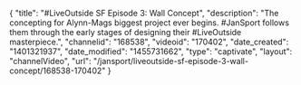 {
    "title": "#LiveOutside SF Episode 3: Wall Concept",
    "description": "The concepting for Alynn-Mags biggest project ever begins. #JanSport follows them through the early stages of designing their #LiveOutside masterpiece.",
    "channelid": "168538",
    "videoid": "170402",
    "date_created": "1401321937",
    "date_modified": "1455731662",
    "type": "captivate",
    "layout": "channelVideo",
    "url": "\/jansport\/liveoutside-sf-episode-3-wall-concept\/168538-170402"
}